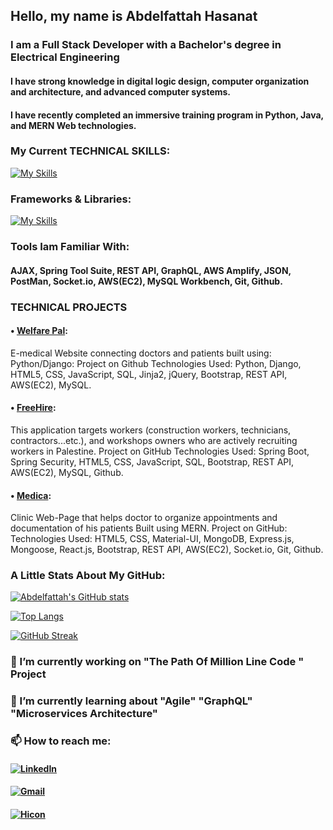 ## Hello, my name is Abdelfattah Hasanat 
###  I am a Full Stack Developer with a Bachelor's degree in Electrical Engineering
#### I have strong knowledge in digital logic design, computer organization and architecture, and advanced computer systems.
#### I have recently completed an immersive training program in Python, Java, and MERN Web technologies.


### My Current TECHNICAL SKILLS:
  [![My Skills](https://skillicons.dev/icons?i=html,css,js,python,matlab,c,java,nodejs,typescript,mysql)](https://skillicons.dev)

### Frameworks & Libraries: 
  [![My Skills](https://skillicons.dev/icons?i=flask,spring,jquery,react,expressjs,bootstrap,materialui)](https://skillicons.dev)

### Tools Iam Familiar With:
#### AJAX, Spring Tool Suite, REST API, GraphQL, AWS Amplify, JSON, PostMan, Socket.io, AWS(EC2), MySQL Workbench, Git, Github.

### TECHNICAL PROJECTS
#### •	[Welfare Pal](https://github.com/Abdelfattah1998/E-medical_Project): 
E-medical Website connecting doctors and patients built using: Python/Django: 
Project on Github  Technologies Used: Python, Django, HTML5, CSS, JavaScript, SQL, Jinja2, jQuery, Bootstrap, REST API, AWS(EC2), MySQL.

#### •	[FreeHire](https://github.com/Abdelfattah1998/Recruiter): 
This application targets workers (construction workers, technicians, contractors...etc.), and workshops owners who are actively recruiting workers in Palestine.
Project on GitHub  Technologies Used: Spring Boot, Spring Security, HTML5, CSS, JavaScript, SQL, Bootstrap, REST API, AWS(EC2), MySQL, Github.

#### •	[Medica](https://github.com/HasanMohammadSadaqa/Clinica): 
Clinic Web-Page that helps doctor to organize appointments and documentation of his patients Built using MERN.
Project on GitHub: Technologies Used: HTML5, CSS, Material-UI, MongoDB, Express.js, Mongoose, React.js, Bootstrap, REST API, AWS(EC2), Socket.io, Git, Github.


### A Little Stats About My GitHub:
[![Abdelfattah's GitHub stats](https://github-readme-stats.vercel.app/api?username=Abdelfattah1998&count_private=true)](https://github.com/Abdelfattah1998/github-readme-stats)
  
[![Top Langs](https://github-readme-stats.vercel.app/api/top-langs/?username=Abdelfattah1998&layout=compact)](https://github.com/Abdelfattah1998/github-readme-stats)

[![GitHub Streak](https://github-readme-streak-stats.herokuapp.com?user=Abdelfattah1998&hide_border=true)](https://git.io/streak-stats)

###  🔭 I’m currently working on "The Path Of Million Line Code " Project
###  🌱 I’m currently learning about  **"Agile"** **"GraphQL"** **"Microservices Architecture"** 
<!-- - 👯 I’m looking to collaborate on ... -->
<!-- - 🤔 I’m looking for help with ... -->
<!-- - 💬 Ask me about ... -->
###  📫 How to reach me:
#### [![LinkedIn](https://skillicons.dev/icons?i=linkedin)](https://www.linkedin.com/in/abdelfattah-hasanat/)
#### [![Gmail](https://api.iconify.design/logos/google-gmail.svg?width=40&height=40)](mailto:abdelfattah2202@gmail.com)
#### [![Hicon](https://api.iconify.design/fa6-brands/hackerrank.svg?width=40&height=40)](https://www.hackerrank.com/abdelfattah2202)



